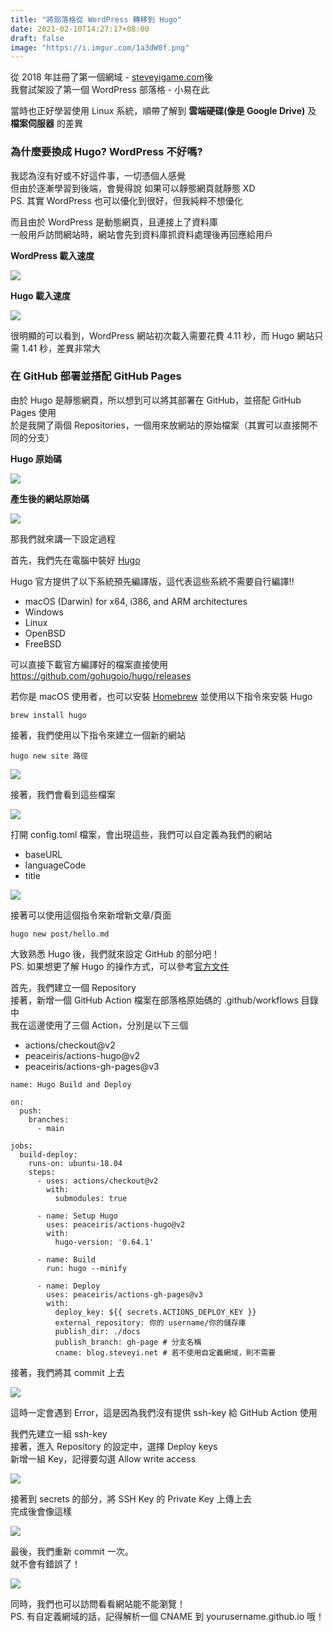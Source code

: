 ```yaml
---
title: "將部落格從 WordPress 轉移到 Hugo"
date: 2021-02-10T14:27:17+08:00
draft: false
image: "https://i.imgur.com/1a3dW0f.png"
---
```


從 2018 年註冊了第一個網域 - [steveyigame.com](https://whois.steveyi.net/whois/steveyigame.com)後  
我嘗試架設了第一個 WordPress 部落格 - 小易在此  

當時也正好學習使用 Linux 系統，順帶了解到 **雲端硬碟(像是 Google Drive)** 及 **檔案伺服器** 的差異

### 為什麼要換成 Hugo? WordPress 不好嗎?

我認為沒有好或不好這件事，一切憑個人感覺  
但由於逐漸學習到後端，會覺得說 如果可以靜態網頁就靜態 XD  
PS. 其實 WordPress 也可以優化到很好，但我純粹不想優化

而且由於 WordPress 是動態網頁，且連接上了資料庫  
一般用戶訪問網站時，網站會先到資料庫抓資料處理後再回應給用戶

**WordPress 載入速度**

![](https://i.imgur.com/sNBNllD.jpg) 

**Hugo 載入速度**

![](https://i.imgur.com/SxthIX9.png)

很明顯的可以看到，WordPress 網站初次載入需要花費 4.11 秒，而 Hugo 網站只需 1.41 秒，差異非常大

### 在 GitHub 部署並搭配 GitHub Pages

由於 Hugo 是靜態網頁，所以想到可以將其部署在 GitHub，並搭配 GitHub Pages 使用  
於是我開了兩個 Repositories，一個用來放網站的原始檔案（其實可以直接開不同的分支）

**Hugo 原始碼**

![](https://i.imgur.com/Ip6SEwt.png)

**產生後的網站原始碼**

![](https://i.imgur.com/ELvsgUd.png)

那我們就來講一下設定過程

首先，我們先在電腦中裝好 [Hugo](https://gohugo.io/)

Hugo 官方提供了以下系統預先編譯版，這代表這些系統不需要自行編譯!!
* macOS (Darwin) for x64, i386, and ARM architectures
* Windows
* Linux
* OpenBSD
* FreeBSD

可以直接下載官方編譯好的檔案直接使用  
https://github.com/gohugoio/hugo/releases

若你是 macOS 使用者，也可以安裝 [Homebrew](https://brew.sh/) 並使用以下指令來安裝 Hugo
```
brew install hugo
```

接著，我們使用以下指令來建立一個新的網站
```
hugo new site 路徑
```
![](https://i.imgur.com/7zg789v.png)

接著，我們會看到這些檔案

![](https://i.imgur.com/ELrRBZY.png)

打開 config.toml 檔案，會出現這些，我們可以自定義為我們的網站
* baseURL
* languageCode
* title

![](https://i.imgur.com/x0zfGWq.png)

接著可以使用這個指令來新增新文章/頁面
```
hugo new post/hello.md
```

大致熟悉 Hugo 後，我們就來設定 GitHub 的部分吧！  
PS. 如果想更了解 Hugo 的操作方式，可以參考[官方文件](https://gohugo.io/getting-started/quick-start/)

首先，我們建立一個 Repository  
接著，新增一個 GitHub Action 檔案在部落格原始碼的 .github/workflows 目錄中  
我在這邊使用了三個 Action，分別是以下三個
* actions/checkout@v2
* peaceiris/actions-hugo@v2
* peaceiris/actions-gh-pages@v3

```
name: Hugo Build and Deploy

on:
  push:
    branches:
      - main

jobs:
  build-deploy:
    runs-on: ubuntu-18.04
    steps:
      - uses: actions/checkout@v2
        with:
          submodules: true

      - name: Setup Hugo
        uses: peaceiris/actions-hugo@v2
        with:
          hugo-version: '0.64.1'

      - name: Build
        run: hugo --minify

      - name: Deploy
        uses: peaceiris/actions-gh-pages@v3
        with:
          deploy_key: ${{ secrets.ACTIONS_DEPLOY_KEY }}
          external_repository: 你的 username/你的儲存庫
          publish_dir: ./docs
          publish_branch: gh-page # 分支名稱
          cname: blog.steveyi.net # 若不使用自定義網域，則不需要
```

接著，我們將其 commit 上去

![](https://i.imgur.com/TV5iCDF.png)

這時一定會遇到 Error，這是因為我們沒有提供 ssh-key 給 GitHub Action 使用

我們先建立一組 ssh-key  
接著，進入 Repository 的設定中，選擇 Deploy keys  
新增一組 Key，記得要勾選 Allow write access


![](https://i.imgur.com/QJ0PqtO.png)


接著到 secrets 的部分，將 SSH Key 的 Private Key 上傳上去  
完成後會像這樣

![](https://i.imgur.com/7GbNJ2m.png)

最後，我們重新 commit 一次。  
就不會有錯誤了！

![](https://i.imgur.com/fJiQvwT.png)

同時，我們也可以訪問看看網站能不能瀏覽！  
PS. 有自定義網域的話，記得解析一個 CNAME 到 yourusername.github.io 哦！